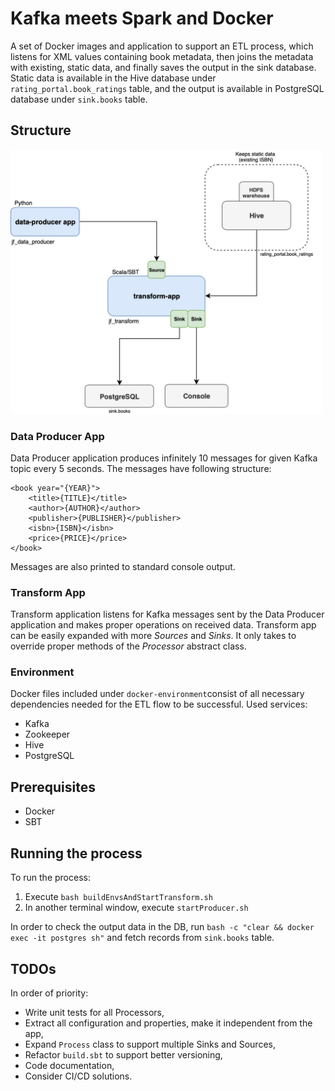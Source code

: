 # Kafka meets Spark and Docker

A set of Docker images and application to support an ETL process, which listens for XML values containing book metadata, then joins the metadata with existing, static data, and finally saves the output in the sink database. 
Static data is available in the Hive database under `rating_portal.book_ratings` table, and the output is available in PostgreSQL database under `sink.books` table.

## Structure

<img src="img/diagram.png" alt="System structure diagram" width=500px>

### Data Producer App
Data Producer application produces infinitely 10 messages for given Kafka topic every 5 seconds. The messages have following structure:
```
<book year="{YEAR}">
	<title>{TITLE}</title>
	<author>{AUTHOR}</author>
	<publisher>{PUBLISHER}</publisher>
	<isbn>{ISBN}</isbn>
	<price>{PRICE}</price>
</book>
```
Messages are also printed to standard console output.

### Transform App
Transform application listens for Kafka messages sent by the Data Producer application and makes proper operations on received data. Transform app can be easily expanded with more *Sources* and *Sinks*. It only takes to override proper methods of the *Processor* abstract class. 

### Environment

Docker files included under `docker-environment`consist of all necessary dependencies needed for the ETL flow to be successful. Used services:
* Kafka
* Zookeeper
* Hive
* PostgreSQL

## Prerequisites

* Docker
* SBT

## Running the process

To run the process:
1. Execute `bash buildEnvsAndStartTransform.sh`
2. In another terminal window, execute `startProducer.sh`

In order to check the output data in the DB, run
`bash -c "clear && docker exec -it postgres sh"`
and fetch records from `sink.books` table.

## TODOs
In order of priority:
- Write unit tests for all Processors,
- Extract all configuration and properties, make it independent from the app,
- Expand `Process` class to support multiple Sinks and Sources,
- Refactor `build.sbt` to support better versioning,
- Code documentation,
- Consider CI/CD solutions.
